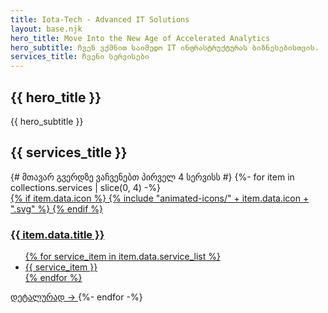 ```yaml
---
title: Iota-Tech - Advanced IT Solutions
layout: base.njk
hero_title: Move Into the New Age of Accelerated Analytics
hero_subtitle: ჩვენ ვქმნით საიმედო IT ინფრასტრუქტურას ბიზნესებისთვის.
services_title: ჩვენი სერვისები
---
```


<section class="hero-section">
    <div class="container">
        <h1>{{ hero_title }}</h1>
        <p>{{ hero_subtitle }}</p>
    </div>
</section>

<section class="services-section">
    <div class="container">
        <div class="section-title" data-aos="fade-up">
            <h2>{{ services_title }}</h2>
        </div>
        <div class="services-grid">
            {# მთავარ გვერდზე ვაჩვენებთ პირველ 4 სერვისს #}
            {%- for item in collections.services | slice(0, 4) -%}
                <a href="{{ item.url }}" class="service-card glass-panel" data-aos="fade-up" data-aos-delay="{{ loop.index0 * 100 }}">
                    <div class="card-header">
                        <div class="card-icon">
                            {% if item.data.icon %}
                                 {% include "animated-icons/" + item.data.icon + ".svg" %}
                            {% endif %}
                        </div>
                        <h3 class="card-title">{{ item.data.title }}</h3>
                    </div>
                    <ul class="card-description">
                        {% for service_item in item.data.service_list %}
                            <li>{{ service_item }}</li>
                        {% endfor %}
                    </ul>
                    <span class="card-link">დეტალურად →</span>
                </a>
            {%- endfor -%}
        </div>
    </div>
</section>
